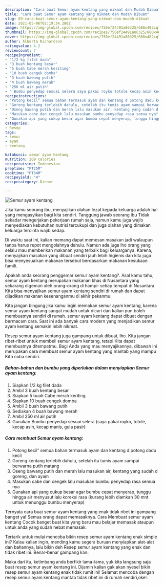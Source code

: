 ```yaml
---
description: "Cara buat Semur ayam kentang yang nikmat dan Mudah Dibuat"
title: "Cara buat Semur ayam kentang yang nikmat dan Mudah Dibuat"
slug: 89-cara-buat-semur-ayam-kentang-yang-nikmat-dan-mudah-dibuat
date: 2021-05-06T02:19:34.288Z
image: https://img-global.cpcdn.com/recipes/750ef24491a86325/680x482cq70/semur-ayam-kentang-foto-resep-utama.jpg
thumbnail: https://img-global.cpcdn.com/recipes/750ef24491a86325/680x482cq70/semur-ayam-kentang-foto-resep-utama.jpg
cover: https://img-global.cpcdn.com/recipes/750ef24491a86325/680x482cq70/semur-ayam-kentang-foto-resep-utama.jpg
author: Alberta Richardson
ratingvalue: 4.2
reviewcount: 7
recipeingredient:
- "1/2 kg filet dada"
- "3 buah kentang besar"
- "5 buah Cabe merah keriting"
- "10 buah cengek domba"
- "3 buah bawang putih"
- "4 buah bawang merah"
- "250 ml air putih"
- " Bumbu penyedap sesuai selera saya pakai royko totole kecap asin kecap manis gula pasir"
recipeinstructions:
- "Potong kecil” semua bahan termasuk ayam dan kentang d potong dadu kecil"
- "Goreng kentang terlebih dahulu, setelah itu tumis ayam sampai berwarna putih matang"
- "Oseng bawang putih dan merah lalu masukan air, kentang yang sudah d goreng, dan ayam"
- "Masukan cabe dan cengek lalu masukan bumbu penyedap rasa semua nya"
- "Gunakan api yang cukup besar agar bumbu cepat menyerap, tunggu hingga air menyusut lalu koreksi rasa (kurang lebih diamkan 30 mnt untuk menunggu bumbu menyerap)"
categories:
- Resep
tags:
- semur
- ayam
- kentang

katakunci: semur ayam kentang 
nutrition: 209 calories
recipecuisine: Indonesian
preptime: "PT25M"
cooktime: "PT34M"
recipeyield: "4"
recipecategory: Dinner

---
```



![Semur ayam kentang](https://img-global.cpcdn.com/recipes/750ef24491a86325/680x482cq70/semur-ayam-kentang-foto-resep-utama.jpg)

Jika kamu seorang ibu, menyajikan olahan lezat kepada keluarga adalah hal yang mengasyikan bagi kita sendiri. Tanggung jawab seorang ibu Tidak sekadar mengerjakan pekerjaan rumah saja, namun kamu juga wajib menyediakan kebutuhan nutrisi tercukupi dan juga olahan yang dimakan keluarga tercinta wajib sedap.

Di waktu  saat ini, kalian memang dapat memesan masakan jadi walaupun tanpa harus repot mengolahnya dahulu. Namun ada juga lho orang yang selalu mau memberikan makanan yang terbaik bagi keluarganya. Karena, menyajikan masakan yang dibuat sendiri jauh lebih higienis dan kita juga bisa menyesuaikan makanan tersebut berdasarkan makanan kesukaan famili. 



Apakah anda seorang penggemar semur ayam kentang?. Asal kamu tahu, semur ayam kentang merupakan makanan khas di Nusantara yang sekarang digemari oleh orang-orang di hampir setiap tempat di Nusantara. Kita bisa menyajikan semur ayam kentang sendiri di rumah dan dapat dijadikan makanan kesenanganmu di akhir pekanmu.

Kita jangan bingung jika kamu ingin memakan semur ayam kentang, karena semur ayam kentang sangat mudah untuk dicari dan kalian pun boleh membuatnya sendiri di rumah. semur ayam kentang dapat dibuat dengan bermacam cara. Saat ini ada banyak cara modern yang menjadikan semur ayam kentang semakin lebih nikmat.

Resep semur ayam kentang juga gampang untuk dibuat, lho. Kita jangan ribet-ribet untuk membeli semur ayam kentang, tetapi Kita dapat membuatnya ditempatmu. Bagi Anda yang mau menyajikannya, dibawah ini merupakan cara membuat semur ayam kentang yang mantab yang mampu Kita coba sendiri.

<!--inarticleads1-->

##### Bahan-bahan dan bumbu yang diperlukan dalam menyiapkan Semur ayam kentang:

1. Siapkan 1/2 kg filet dada
1. Ambil 3 buah kentang besar
1. Siapkan 5 buah Cabe merah keriting
1. Siapkan 10 buah cengek domba
1. Ambil 3 buah bawang putih
1. Sediakan 4 buah bawang merah
1. Ambil 250 ml air putih
1. Gunakan  Bumbu penyedap sesuai selera (saya pakai royko, totole, kecap asin, kecap manis, gula pasir)




<!--inarticleads2-->

##### Cara membuat Semur ayam kentang:

1. Potong kecil” semua bahan termasuk ayam dan kentang d potong dadu kecil
1. Goreng kentang terlebih dahulu, setelah itu tumis ayam sampai berwarna putih matang
1. Oseng bawang putih dan merah lalu masukan air, kentang yang sudah d goreng, dan ayam
1. Masukan cabe dan cengek lalu masukan bumbu penyedap rasa semua nya
1. Gunakan api yang cukup besar agar bumbu cepat menyerap, tunggu hingga air menyusut lalu koreksi rasa (kurang lebih diamkan 30 mnt untuk menunggu bumbu menyerap)




Ternyata cara buat semur ayam kentang yang enak tidak ribet ini gampang banget ya! Semua orang dapat memasaknya. Cara Membuat semur ayam kentang Cocok banget buat kita yang baru mau belajar memasak ataupun untuk anda yang sudah hebat memasak.

Tertarik untuk mulai mencoba bikin resep semur ayam kentang enak simple ini? Kalau kalian ingin, mending kamu segera buruan menyiapkan alat-alat dan bahannya, lalu bikin deh Resep semur ayam kentang yang enak dan tidak ribet ini. Benar-benar gampang kan. 

Maka dari itu, ketimbang anda berfikir lama-lama, yuk kita langsung saja buat resep semur ayam kentang ini. Dijamin kalian gak akan nyesel bikin resep semur ayam kentang enak tidak rumit ini! Selamat mencoba dengan resep semur ayam kentang mantab tidak ribet ini di rumah sendiri,oke!.

